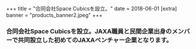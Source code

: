 +++
title = "合同会社Space Cubicsを設立。"
date = 2018-06-01
[extra]
banner = "products_banner2.jpeg"
+++

### 合同会社Space Cubicsを設立。JAXA職員と民間企業出身のメンバーで共同設立した初めてのJAXAベンチャー企業となります。 




